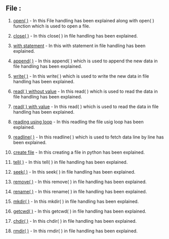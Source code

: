 ## File :

1) [open( )](https://github.com/maayon2521/Python/blob/master/ADVANCE/Files/open(%20).py) - In this File handling has been explained along with open( ) function which is used to open a file.

2) [close( )](https://github.com/maayon2521/Python/blob/master/ADVANCE/Files/close(%20).py) - In this close( ) in file handling has been explained.

3) [with statement](https://github.com/maayon2521/Python/blob/master/ADVANCE/Files/with%20statement.py) - In this with statement in file handling has been explained.

4) [append( )](https://github.com/maayon2521/Python/blob/master/ADVANCE/Files/append(%20).py) - In this append( ) which is used to append the new data in file handling has been explained.

5) [write( )](https://github.com/maayon2521/Python/blob/master/ADVANCE/Files/write(%20).py) - In this write( ) which is used to write the new data in file handling has been explained.

6) [read( ) without value](https://github.com/maayon2521/Python/blob/master/ADVANCE/Files/read(%20)%20without%20value.py) - In this read( ) which is used to read the data in file handling has been explained.

7) [read( ) with value](https://github.com/maayon2521/Python/blob/master/ADVANCE/Files/read(%20)%20with%20value.py) - In this read( ) which is used to read the data in file handling has been explained.

8) [reading using loop](https://github.com/maayon2521/Python/blob/master/ADVANCE/Files/reading%20using%20loop.py) - In this readling the file usig loop has been explained.

9) [readline( )](https://github.com/maayon2521/Python/blob/master/ADVANCE/Files/readline(%20).py) - In this readline( ) which is used to fetch data line by line has been explained.

10) [create file](https://github.com/maayon2521/Python/blob/master/ADVANCE/Files/create%20file.py) - In this creating a file in python has been explained.

11) [tell( )](https://github.com/maayon2521/Python/blob/master/ADVANCE/Files/tell(%20).py) - In this tell( ) in file handling has been explained.

12) [seek( )](https://github.com/maayon2521/Python/blob/master/ADVANCE/Files/seek(%20).py) - In this seek( ) in file handling has been explained.

13) [remove( )](https://github.com/maayon2521/Python/blob/master/ADVANCE/Files/remove(%20).py) - In this remove( ) in file handling has been explained.

14) [rename( )](https://github.com/maayon2521/Python/blob/master/ADVANCE/Files/rename(%20).py) - In this rename( ) in file handling has been explained.

15) [mkdir( )](https://github.com/maayon2521/Python/blob/master/ADVANCE/Files/mkdir(%20).py) - In this mkdir( ) in file handling has been explained.

16) [getcwd( )](https://github.com/maayon2521/Python/blob/master/ADVANCE/Files/getcwd(%20).py) - In this getcwd( ) in file handling has been explained.

17) [chdir( )](https://github.com/maayon2521/Python/blob/master/ADVANCE/Files/chdir(%20).py) - In this chdir( ) in file handling has been explained.

18) [rmdir( )](https://github.com/maayon2521/Python/blob/master/ADVANCE/Files/rmdir(%20).py) - In this rmdir( ) in file handling has been explained.


